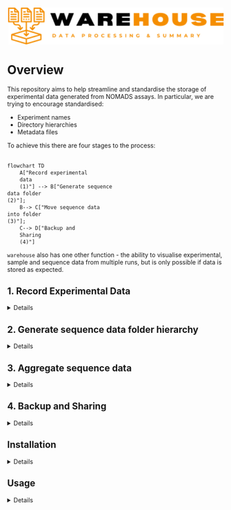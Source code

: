 <p align="center"><img src="misc/warehouse_logo.png" width="500"></p>

# Overview
This repository aims to help streamline and standardise the storage of experimental data generated from NOMADS assays. In particular, we are trying to encourage standardised:
- Experiment names
- Directory hierarchies
- Metadata files

To achieve this there are four stages to the process:
```mermaid
  
flowchart TD
    A["Record experimental 
    data
    (1)"] --> B["Generate sequence 
data folder
(2)"];
    B--> C["Move sequence data
into folder
(3)"];
    C--> D["Backup and 
    Sharing
    (4)"]
```
`warehouse` also has one other function - the ability to visualise experimental, sample and sequence data from multiple runs, but is only possible if data is stored as expected. 

## 1. Record Experimental Data
<details>
All experimental data is produced using a standardised Excel spreadsheets (see the `templates` folder). In every template there are user-friendly tabs for entry of data. Key user-entered data elements are then summarised in two Excel tabs / tables as follows:

- expt_metadata - experiment-wide data e.g. date of experiment
- rxn_metadata - reaction level data e.g. post-PCR DNA concentration

`warehouse metadata` can now directly import, validate, munge and export experimental data as required.

The standardisation that warehouse promotes relies on a number of identifiers:

### Experiment ID
Every experiment is given a unique ID composed of:
- Experiment type (2 letters) e.g. SW (sWGA), PC (PCR), SL (Sequence Library)
- Users initials (2 letters) e.g. Bwalya Kabale would be BW
- Three digit incremental count for each experiment type e.g. 001
The third PCR for Bwalya Kabale would therefore be PCBW003. Most of this is automatically generated through the Excel templates.

### Sample ID
Each sample must have a unique sampleID that can consist of any combination of characters. It is recommended that this should be the 'master' id assigned during sample collection and the reference for any sample metadata collected.

### Extraction ID
It is assumed that every mosquito / blood spot sample will need to have DNA extracted from it before testing. Multiple extractions may be made from a single sample therefore each needs a unique reference. It is recommended that a simple system is adopted to geenrate the extraction ID so that is can be transcribed onto tubes / plates as necessary. NOMADS recommend using a two letter prefix and then number extracts sequentially with three digits e.g. AA001, AA002 etc.

### Reaction ID
To track the movement of samples / extracts through different experiments, a unique identifier is used for each. This is composed of the experiment id and the well or reaction number e.g. the pcr_identifier for the sample tested in well A1 in PCBW003 would be `PCBW003_A1`
</details>




## 2. Generate sequence data folder hierarchy
<details>
Sequence data may be produced in multiple locations using multiple tools  pipelines. It is important that all data are appropriately stored for each sequencing run into a single folder with a standardised structure in the master folder (e.g. Sequence_Data). The standard strucure should contain these folders at a minimum:
- metadata - experimental data for each sample e.g. barcode assigned etc
- minknow - raw sequence data
- nomadic - output from `nomadic`
- savanna - output from `savanna`

A standardised folder hierarchy is generated with `warehouse seqfolders` using a completed seqlib experimental template:

```mermaid
flowchart TD
    A["~/Sequence_Data"] -->|"warehouse seqfolders -e ~/Data/Experimental/ -i Exp_A -o ~/Sequence_Data"| B(Exp_A);
    B --> C[metadata];
    B --> D[minknow];
    B --> E[nomadic];
    B --> F[savanna];
    C --> G("Exp_A_sample_info.csv");
```

Repeat as necessary for each sequencing experiment.
</details>



## 3. Aggregate sequence data
<details>
  
Assuming data has been generated using the default settings in minknow / nomadic and savanna, outputs from each will need to be moved as follows:

```mermaid
graph TD;
    A["/var/lib/minknow/data/..."]-->|"sudo mv /var/lib/minknow/data/Exp_A/ ~/SequenceData/Exp_A/minknow/"| B[minknow];
    C["~/git/nomadic/results/..."]-->|"mv ~/git/nomadic/results/Exp_A/ ~/SequenceData/Exp_A/nomadic/"|D[nomadic];
    E[" ~/git/savanna/results/..."]-->|"mv ~/git/savanna/results/Exp_A/ ~/SequenceData/Exp_A/savanna/"|F[savanna];
    B--> G[Exp A];
    D--> G;
    F--> G;
    G--> H["~/Sequence_Data"]
```

</details>



## 4. Backup and Sharing
<details>
  
Once all the data has been aggregated into one place, it is then possible to back up ~/Sequence_Data to an external disk drive or server. 
In terms of sharing data online, the ~/Sequence_Data folder would be impractically large, but summary sequence data can be selectively extracted with `warehouse extract`. NOMADS recommends synchronising a shared Google Drive with three folders:

- <b>experimental:</b> - containing all of the completed experimental templates
- <b>sample:</b> - csv file containing sample information e.g. date collected, parasitaemia etc, and accompanying `.ini` file (see `example_data/sample/`) defining csv fields
- <b>sequence:</b> - containing sequence summary outputs and updated with `warehouse extract`

```mermaid

flowchart TD
    A -->|warehouse extract -s ~/Sequence_Data -o ~/Shared_Data/Sequence| S
    subgraph "Sequence Data"
    A["~/Sequence_Data"] --> B(Exp_A);
    B --> C[metadata];
    B --> D[minknow];
    B --> E[nomadic];
    B --> F[savanna];
    A --> K(Exp_B);
    K --> L[metadata];
    K --> M[minknow];
    K --> N[nomadic];
    K --> O[savanna];
    end

    subgraph "Shared Data"
    
    G --> T[Sample]
    T --> U(Sample_info)

    G --> V[experimental]
    V --> W[Templates]


    G["~/Shared_Data"] --> S[Sequence]
    S --> H(Exp_A);
    H --> I[nomadic];
    H --> J[savanna];
    S --> P[Exp_B]
    P --> Q[nomadic];
    P --> R[savanna];
    
    end
```

</details>

 
## Installation
<details>
  
#### Requirements

To install `warehouse`, you will need:
- Version control software [git](https://github.com/git-guides/install-git)
- Package manager [mamba](https://github.com/conda-forge/miniforge) 

#### Steps

**1. Clone the repository from github:**
```
git clone https://github.com/nomads-community/warehouse
cd warehouse
```

**2. Install the dependencies with mamba:**
```
mamba env create -f environments/run.yml
```

**3. Open the `warehouse` environment:**
```
mamba activate warehouse
```
**4. Install `warehouse` and remaining dependencies:**
```
pip install -e .
```
**5. Test your installation:** In the terminal, you should see available commands by typing:
```
warehouse --help
```
</details>

## Usage
<details>
  
```
Usage: warehouse.py [OPTIONS] COMMAND [ARGS]...

  NOMADS Sequencing Data - experimental outputs

Options:
  --help  Show this message and exit.

Commands:
  metadata    Extract, validate and optionally export experimental data
  seqfolders  Create appropriate NOMADS directory structure for a sequencing run
  visualise   Dashboard to visualise summary data from NOMADS assays
  extract     Copy sequence data summary outputs from nomadic and / or savanna
              into standardised hierarchy for synchronisation.

```
Each warehouse command also has a `--help` menu.

## Examples
### `metadata`
Extract and validate all experimental data from Excel files: 
```
warehouse metadata -e example_data/experimental/`
```
Extract, validate and output all experimental data:
```
warehouse metadata -e example_data/experimental/ -o experiments/ `
```
### `seqfolders`
Create standardised directory hierarchy for sequencing run SLJS034 using default directory structure:
```
warehouse seqfolders -e example_data/experimental/ -e SLJS034
```
An `.ini` file can be used to define the desired folder structure, including sub-folders (see `resources/seqfolders` for an example).
### `visualise`
View dashboard of all experimental, sample and sequence data available.
```
warehouse visualise -e example_data/experimental/ -s example_data/seqdata/ -c example_data/sample/sample_metadata.csv
```
### `extract`
Extract sequence data summaries for sharing:
```
warehouse extract --s example_data/seqdata/ -o ~/GoogleDriveFolder/
```
</details>
